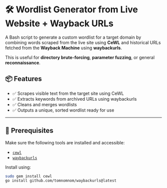 
# 🛠️ Wordlist Generator from Live Website + Wayback URLs

A Bash script to generate a custom wordlist for a target domain by combining words scraped from the live site using **CeWL** and historical URLs fetched from the **Wayback Machine** using **waybackurls**.

This is useful for **directory brute-forcing**, **parameter fuzzing**, or general **reconnaissance**.


## 📦 Features

- ✅ Scrapes visible text from the target site using CeWL  
- ✅ Extracts keywords from archived URLs using waybackurls  
- ✅ Cleans and merges wordlists  
- ✅ Outputs a unique, sorted wordlist ready for use  

---

## 🧰 Prerequisites

Make sure the following tools are installed and accessible:

- [`cewl`](https://github.com/digininja/CeWL)
- [`waybackurls`](https://github.com/tomnomnom/waybackurls)

Install using:

```bash
sudo gem install cewl
go install github.com/tomnomnom/waybackurls@latest
